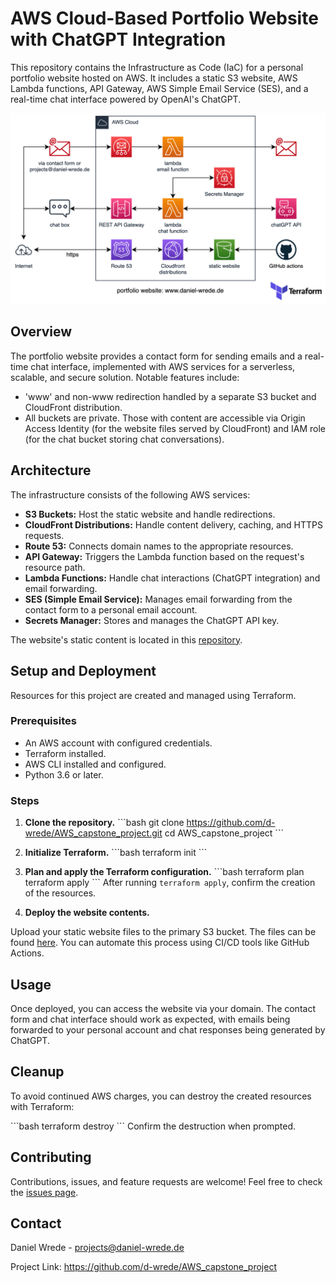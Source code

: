 # AWS Cloud-Based Portfolio Website with ChatGPT Integration

This repository contains the Infrastructure as Code (IaC) for a personal portfolio website hosted on AWS. It includes a static S3 website, AWS Lambda functions, API Gateway, AWS Simple Email Service (SES), and a real-time chat interface powered by OpenAI's ChatGPT.

<!-- <img src="docs/images/portfolio_webs_infrastructure.png" alt="image of portfolio website infrastructure" width="50%"/> -->
![image of portfolio website infrastructure](docs/images/portfolio_webs_infrastructure.png)

## Overview

The portfolio website provides a contact form for sending emails and a real-time chat interface, implemented with AWS services for a serverless, scalable, and secure solution. Notable features include:

- 'www' and non-www redirection handled by a separate S3 bucket and CloudFront distribution.
- All buckets are private. Those with content are accessible via Origin Access Identity (for the website files served by CloudFront) and IAM role (for the chat bucket storing chat conversations).

## Architecture

The infrastructure consists of the following AWS services:

- **S3 Buckets:** Host the static website and handle redirections.
- **CloudFront Distributions:** Handle content delivery, caching, and HTTPS requests.
- **Route 53:** Connects domain names to the appropriate resources.
- **API Gateway:** Triggers the Lambda function based on the request's resource path.
- **Lambda Functions:** Handle chat interactions (ChatGPT integration) and email forwarding.
- **SES (Simple Email Service):** Manages email forwarding from the contact form to a personal email account.
- **Secrets Manager:** Stores and manages the ChatGPT API key.

The website's static content is located in this [repository](https://github.com/d-wrede/portfolio_page).

## Setup and Deployment

Resources for this project are created and managed using Terraform.

### Prerequisites

- An AWS account with configured credentials.
- Terraform installed.
- AWS CLI installed and configured.
- Python 3.6 or later.

### Steps

1. **Clone the repository.**
\```bash
git clone <https://github.com/d-wrede/AWS_capstone_project.git>
cd AWS_capstone_project
\```
2. **Initialize Terraform.**
\```bash
terraform init
\```
3. **Plan and apply the Terraform configuration.**
\```bash
terraform plan
terraform apply
\```
After running `terraform apply`, confirm the creation of the resources.

4. **Deploy the website contents.**

Upload your static website files to the primary S3 bucket. The files can be found [here](https://github.com/d-wrede/portfolio_page). You can automate this process using CI/CD tools like GitHub Actions.

## Usage

Once deployed, you can access the website via your domain. The contact form and chat interface should work as expected, with emails being forwarded to your personal account and chat responses being generated by ChatGPT.

## Cleanup

To avoid continued AWS charges, you can destroy the created resources with Terraform:

\```bash
terraform destroy
\```
Confirm the destruction when prompted.

## Contributing

Contributions, issues, and feature requests are welcome! Feel free to check the [issues page](https://github.com/d-wrede/AWS_capstone_project/issues).

<!-- ## License

Distributed under the MIT License. See `LICENSE` for more information. -->

## Contact

Daniel Wrede - <projects@daniel-wrede.de>

Project Link: <https://github.com/d-wrede/AWS_capstone_project>
